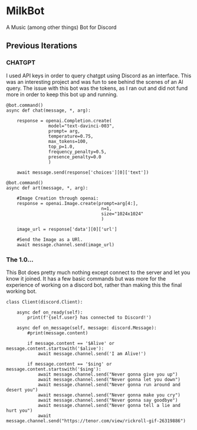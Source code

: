 # MilkBot
A Music (among other things) Bot for Discord

## Previous Iterations

### CHATGPT
I used API keys in order to query chatgpt using Discord as an interface. This was an interesting project and was fun to see behind the scenes of an AI query. The issue with this bot was the tokens, as I ran out and did not fund more in order to keep this bot up and running. 

```
@bot.command()
async def chat(message, *, arg):
        
    response = openai.Completion.create(
                model="text-davinci-003",
                prompt= arg,
                temperature=0.75,
                max_tokens=100,
                top_p=1.0,
                frequency_penalty=0.5,
                presence_penalty=0.0
                )
            
    await message.send(response['choices'][0]['text'])

@bot.command()
async def art(message, *, arg):
            
    #Image Creation through openai:
    response = openai.Image.create(prompt=arg[4:],
                                    n=1,
                                    size="1024x1024"
                                    )

    image_url = response['data'][0]['url']
            
    #Send the Image as a URl. 
    await message.channel.send(image_url)

```

### The 1.0...
This Bot does pretty much nothing except connect to the server and let you know it joined. It has a few basic commands but was more for the experience of working on a discord bot, rather than making this the final working bot.

```
class Client(discord.Client):

    async def on_ready(self):
        print(f'{self.user} has connected to Discord!')

    async def on_message(self, message: discord.Message):
        #print(message.content)
        
        if message.content == '$Alive' or message.content.startswith('$alive'):
            await message.channel.send('I am Alive!')
        
        if message.content == '$sing' or message.content.startswith('$sing'):
            await message.channel.send("Never gonna give you up")
            await message.channel.send("Never gonna let you down")
            await message.channel.send("Never gonna run around and desert you")
            await message.channel.send("Never gonna make you cry")
            await message.channel.send("Never gonna say goodbye")
            await message.channel.send("Never gonna tell a lie and hurt you")
            await message.channel.send("https://tenor.com/view/rickroll-gif-26319886")
```
